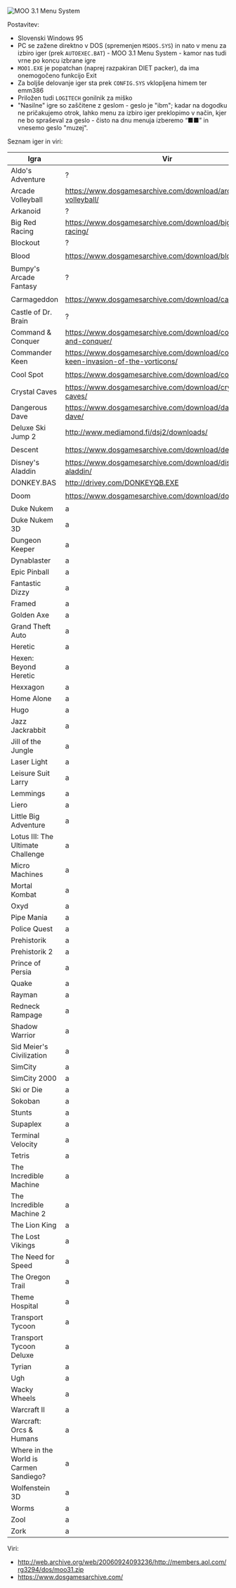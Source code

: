 ![MOO 3.1 Menu System](https://raw.githubusercontent.com/markostamcar/muzej.si/master/no-lan/moo31.jpg)

Postavitev:
- Slovenski Windows 95
- PC se zažene direktno v DOS (spremenjen `MSDOS.SYS`) in nato v menu za izbiro iger (prek `AUTOEXEC.BAT`) - MOO 3.1 Menu System - kamor nas tudi vrne po koncu izbrane igre
- `MOO1.EXE` je popatchan (naprej razpakiran DIET packer), da ima onemogočeno funkcijo Exit
- Za boljše delovanje iger sta prek `CONFIG.SYS` vklopljena himem ter emm386
- Priložen tudi `LOGITECH` gonilnik za miško
- "Nasilne" igre so zaščitene z geslom - geslo je "ibm"; kadar na dogodku ne pričakujemo otrok, lahko menu za izbiro iger preklopimo v način, kjer ne bo spraševal za geslo - čisto na dnu menuja izberemo “■■” in vnesemo geslo "muzej".

Seznam iger in viri:

| Igra | Vir | Freeware/Shareware/Demo? |
|-|-|-|
| Aldo's Adventure | ? | ✔️ |
| Arcade Volleyball | https://www.dosgamesarchive.com/download/arcade-volleyball/ | ✔️ |
| Arkanoid | ? | ❌ |
| Big Red Racing | https://www.dosgamesarchive.com/download/big-red-racing/ | ✔️ |
| Blockout | ? | ❌ |
| Blood | https://www.dosgamesarchive.com/download/blood/ | ✔️ |
| Bumpy's Arcade Fantasy | ? | ❌ |
| Carmageddon | https://www.dosgamesarchive.com/download/carmageddon/ | ✔️ |
| Castle of Dr. Brain | ? | ❌ |
| Command & Conquer | https://www.dosgamesarchive.com/download/command-and-conquer/ | ✔️ |
| Commander Keen | https://www.dosgamesarchive.com/download/commander-keen-invasion-of-the-vorticons/ | ✔️ |
| Cool Spot | https://www.dosgamesarchive.com/download/cool-spot/ | ✔️ |
| Crystal Caves | https://www.dosgamesarchive.com/download/crystal-caves/ | ✔️ |
| Dangerous Dave | https://www.dosgamesarchive.com/download/dangerous-dave/ | ✔️ |
| Deluxe Ski Jump 2 | http://www.mediamond.fi/dsj2/downloads/ | ✔️ |
| Descent | https://www.dosgamesarchive.com/download/descent/ | ✔️ |
| Disney's Aladdin | https://www.dosgamesarchive.com/download/disneys-aladdin/ | ✔️ |
| DONKEY.BAS | http://drivey.com/DONKEYQB.EXE | ❌ |
| Doom | https://www.dosgamesarchive.com/download/doom/ | ✔️ |
| Duke Nukem | a |
| Duke Nukem 3D | a |
| Dungeon Keeper | a |
| Dynablaster | a |
| Epic Pinball | a |
| Fantastic Dizzy | a |
| Framed | a |
| Golden Axe | a |
| Grand Theft Auto | a |
| Heretic | a |
| Hexen: Beyond Heretic | a |
| Hexxagon | a |
| Home Alone | a |
| Hugo | a |
| Jazz Jackrabbit | a |
| Jill of the Jungle | a |
| Laser Light | a |
| Leisure Suit Larry | a |
| Lemmings | a |
| Liero | a |
| Little Big Adventure | a |
| Lotus III: The Ultimate Challenge | a |
| Micro Machines | a |
| Mortal Kombat | a |
| Oxyd | a |
| Pipe Mania | a |
| Police Quest | a |
| Prehistorik | a |
| Prehistorik 2 | a |
| Prince of Persia | a |
| Quake | a |
| Rayman | a |
| Redneck Rampage | a |
| Shadow Warrior | a |
| Sid Meier's Civilization | a |
| SimCity | a |
| SimCity 2000 | a |
| Ski or Die | a |
| Sokoban | a |
| Stunts | a |
| Supaplex | a |
| Terminal Velocity | a |
| Tetris | a |
| The Incredible Machine | a |
| The Incredible Machine 2 | a |
| The Lion King | a |
| The Lost Vikings | a |
| The Need for Speed | a |
| The Oregon Trail | a |
| Theme Hospital | a |
| Transport Tycoon | a |
| Transport Tycoon Deluxe | a |
| Tyrian | a |
| Ugh | a |
| Wacky Wheels | a |
| Warcraft II | a |
| Warcraft: Orcs & Humans | a |
| Where in the World is Carmen Sandiego? | a |
| Wolfenstein 3D | a |
| Worms | a |
| Zool | a |
| Zork | a |

Viri:
- http://web.archive.org/web/20060924093236/http://members.aol.com/rg3294/dos/moo31.zip
- https://www.dosgamesarchive.com/
